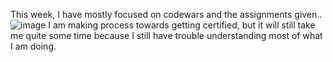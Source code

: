 This week, I have mostly focused on codewars and the assignments given..
![image](https://github.com/user-attachments/assets/8da7e4d6-2016-4813-b5b9-f66b79112e1b)
I am making process towards getting certified, but it will still take me quite some time because I still have trouble understanding most of what I am doing.
